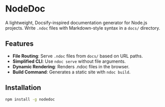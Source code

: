 # NodeDoc

A lightweight, Docsify-inspired documentation generator for Node.js projects. Write `.ndoc` files with Markdown-style syntax in a `docs/` directory.

## Features
- **File Routing**: Serve `.ndoc` files from `docs/` based on URL paths.
- **Simplified CLI**: Use `ndoc serve` without file arguments.
- **Dynamic Rendering**: Renders .ndoc files in the browser.
- **Build Command**: Generates a static site with `ndoc build`.

## Installation
```bash
npm install -g nodedoc